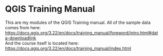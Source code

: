 # QGIS Training Manual
This are my modules of the QGIS Training manual. All of the sample data comes from here: https://docs.qgis.org/3.22/en/docs/training_manual/foreword/intro.html#data-downloadlink \
And the course itself is located here: https://docs.qgis.org/3.22/en/docs/training_manual/index.html 



